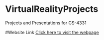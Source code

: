 # VirtualRealityProjects
Projects and Presentations for CS-4331

#Website Link
[Click here to visit the webpage](https://defritz.github.io/VirtualRealityProjects/)
